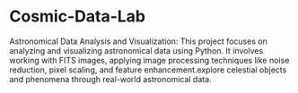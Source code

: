 # Cosmic-Data-Lab
Astronomical Data Analysis and Visualization:  This project focuses on analyzing and visualizing astronomical data using Python. It involves working with FITS images, applying image processing techniques like noise reduction, pixel scaling, and feature enhancement.explore celestial objects and phenomena through real-world astronomical data.


